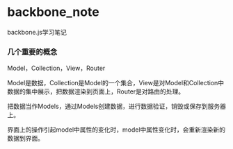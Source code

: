 # backbone_note
backbone.js学习笔记

### 几个重要的概念

Model，Collection，View，Router

Model是数据，Collection是Model的一个集合，View是对Model和Collection中数据的集中展示，把数据渲染到页面上，Router是对路由的处理。

把数据当作Models，通过Models创建数据，进行数据验证，销毁或保存到服务器上。

界面上的操作引起model中属性的变化时，model中属性变化时，会重新渲染新的数据到界面。